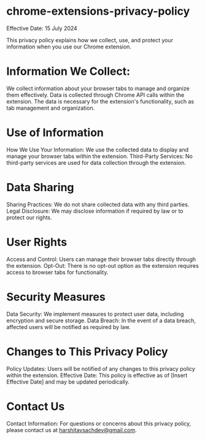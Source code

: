 # chrome-extensions-privacy-policy
Effective Date: 15 July 2024

 This privacy policy explains how we collect, use, and protect your information when you use our Chrome extension.
 
# Information We Collect:
We collect information about your browser tabs to manage and organize them effectively. Data is collected through Chrome API calls within the extension. The data is necessary for the extension's functionality, such as tab management and organization.

# Use of Information
How We Use Your Information: We use the collected data to display and manage your browser tabs within the extension.
Third-Party Services: No third-party services are used for data collection through the extension.
# Data Sharing
Sharing Practices: We do not share collected data with any third parties.
Legal Disclosure: We may disclose information if required by law or to protect our rights.
# User Rights
Access and Control: Users can manage their browser tabs directly through the extension.
Opt-Out: There is no opt-out option as the extension requires access to browser tabs for functionality.
# Security Measures
Data Security: We implement measures to protect user data, including encryption and secure storage.
Data Breach: In the event of a data breach, affected users will be notified as required by law.
# Changes to This Privacy Policy
Policy Updates: Users will be notified of any changes to this privacy policy within the extension.
Effective Date: This policy is effective as of [Insert Effective Date] and may be updated periodically.
# Contact Us
Contact Information: For questions or concerns about this privacy policy, please contact us at harshitavsachdev@gmail.com.

